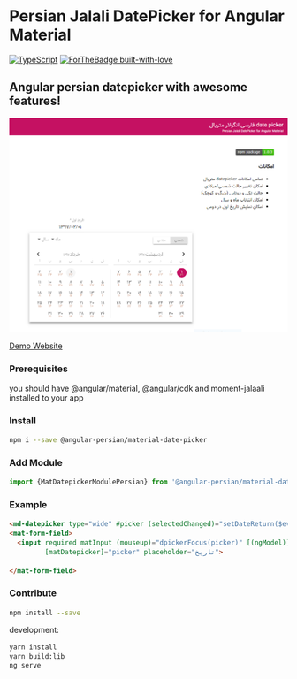 # Persian Jalali DatePicker for Angular Material
[![TypeScript](https://badges.frapsoft.com/typescript/awesome/typescript-150x33.png?v=101)](https://github.com/ellerbrock/typescript-badges/)
[![ForTheBadge built-with-love](http://ForTheBadge.com/images/badges/built-with-love.svg)](https://GitHub.com/Naereen/)
## Angular persian datepicker with awesome features!

[<img src="docs/assets/Capture.PNG">](https://kordeviant.github.io/mat-datepciker-module-persian/)

[Demo Website](https://kordeviant.github.io/mat-datepciker-module-persian/)
### Prerequisites
you should have @angular/material, @angular/cdk and moment-jalaali installed to your app

### Install
```bash
npm i --save @angular-persian/material-date-picker
```
### Add Module
```typescript
import {MatDatepickerModulePersian} from '@angular-persian/material-date-picker/src';
```

### Example
```html
<md-datepicker type="wide" #picker (selectedChanged)="setDateReturn($event);"></md-datepicker>
<mat-form-field>
  <input required matInput (mouseup)="dpickerFocus(picker)" [(ngModel)]="today" (focus)="dpickerFocus(picker)" readonly
         [matDatepicker]="picker" placeholder="تاریخ">

</mat-form-field>
```



### Contribute
```bash
npm install --save 
```

development:
```bash
yarn install
yarn build:lib
ng serve
```
